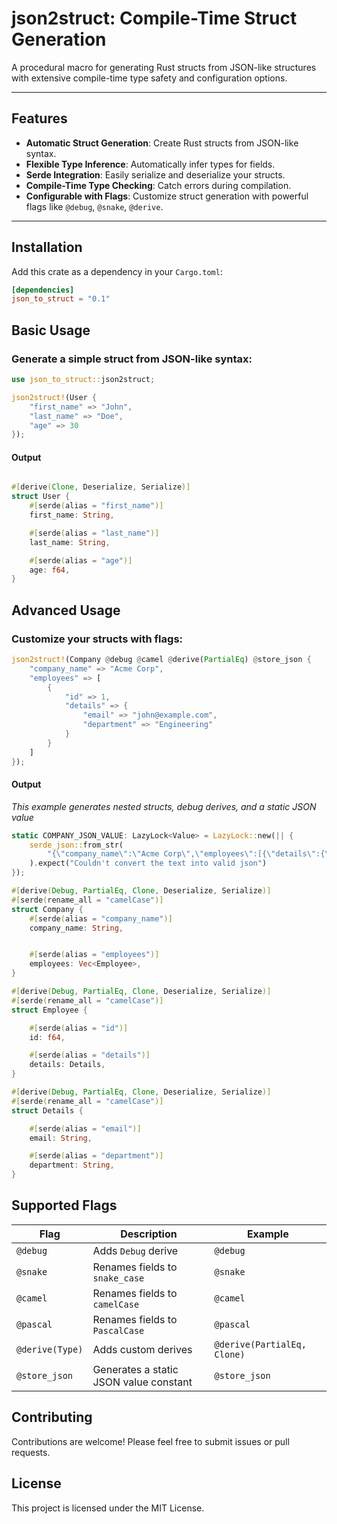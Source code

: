# json2struct: Compile-Time Struct Generation

A procedural macro for generating Rust structs from JSON-like structures with extensive compile-time type safety and configuration options.

---

## Features

- **Automatic Struct Generation**: Create Rust structs from JSON-like syntax.
- **Flexible Type Inference**: Automatically infer types for fields.
- **Serde Integration**: Easily serialize and deserialize your structs.
- **Compile-Time Type Checking**: Catch errors during compilation.
- **Configurable with Flags**: Customize struct generation with powerful flags like `@debug`, `@snake`, `@derive`.

---

## Installation

Add this crate as a dependency in your `Cargo.toml`:

```toml
[dependencies]
json_to_struct = "0.1"
```

## Basic Usage

### Generate a simple struct from JSON-like syntax:

```rust
use json_to_struct::json2struct;

json2struct!(User {
    "first_name" => "John",
    "last_name" => "Doe",
    "age" => 30
});
```

#### Output

```rust

#[derive(Clone, Deserialize, Serialize)]
struct User {
    #[serde(alias = "first_name")]
    first_name: String,

    #[serde(alias = "last_name")]
    last_name: String,

    #[serde(alias = "age")]
    age: f64,
}
```

## Advanced Usage

### Customize your structs with flags:

```rust
json2struct!(Company @debug @camel @derive(PartialEq) @store_json {
    "company_name" => "Acme Corp",
    "employees" => [
        {
            "id" => 1,
            "details" => {
                "email" => "john@example.com",
                "department" => "Engineering"
            }
        }
    ]
});
```

#### Output

*This example generates nested structs, debug derives, and a static JSON value*

```rust
static COMPANY_JSON_VALUE: LazyLock<Value> = LazyLock::new(|| {
    serde_json::from_str(
        "{\"company_name\":\"Acme Corp\",\"employees\":[{\"details\":{\"department\":\"Engineering\",\"email\":\"john@example.com\"},\"id\":1.0}]}"
    ).expect("Couldn't convert the text into valid json")
});

#[derive(Debug, PartialEq, Clone, Deserialize, Serialize)]
#[serde(rename_all = "camelCase")]
struct Company {
    #[serde(alias = "company_name")]
    company_name: String,


    #[serde(alias = "employees")]
    employees: Vec<Employee>,
}

#[derive(Debug, PartialEq, Clone, Deserialize, Serialize)]
#[serde(rename_all = "camelCase")]
struct Employee {

    #[serde(alias = "id")]
    id: f64,

    #[serde(alias = "details")]
    details: Details,
}

#[derive(Debug, PartialEq, Clone, Deserialize, Serialize)]
#[serde(rename_all = "camelCase")]
struct Details {

    #[serde(alias = "email")]
    email: String,

    #[serde(alias = "department")]
    department: String,
}
```

## Supported Flags

| Flag            | Description                                   | Example                       |
|-----------------|-----------------------------------------------|-------------------------------|
| `@debug`        | Adds `Debug` derive                           | `@debug`                      |
| `@snake`        | Renames fields to `snake_case`                | `@snake`                      |
| `@camel`        | Renames fields to `camelCase`                 | `@camel`                      |
| `@pascal`       | Renames fields to `PascalCase`                | `@pascal`                     |
| `@derive(Type)` | Adds custom derives                           | `@derive(PartialEq, Clone)`   |
| `@store_json`   | Generates a static JSON value constant        | `@store_json`                 |



## Contributing

Contributions are welcome! Please feel free to submit issues or pull requests.

## License

This project is licensed under the MIT License.
